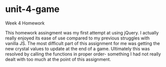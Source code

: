 # unit-4-game
Week 4 Homework

This homework assingment was my first attempt at using jQuery. I actually really enjoyed its ease of use compared to my previous struggles with vanilla JS. The most difficult part of this assignment for me was getting the new crystal values to update at the end of a game. Ultimately this was resolved by calling the functions in proper order- something I had not really dealt with too much at the point of this assignment. 